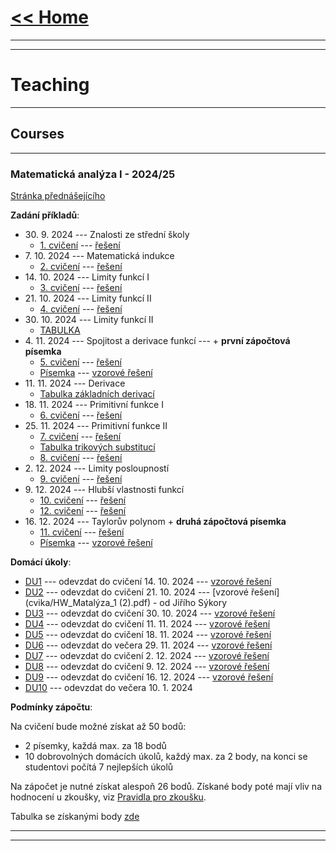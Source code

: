 # [<< Home](https://tattobiti.github.io)

* * *
* * *

# Teaching

* * *

## Courses

* * *

### <strong> Matematická analýza I - 2024/25 </strong>

[Stránka přednášejícího](https://www.karlin.mff.cuni.cz/~mbul8060/teaching.html)

<strong>Zadání příkladů</strong>:

+ 30\. 9\. 2024 --- Znalosti ze střední školy
  + [1. cvičení](cvika/cvic1z01.pdf) --- [řešení](cvika/cviceni_01.pdf)
+ 7\. 10\. 2024 --- Matematická indukce 
  + [2. cvičení](cvika/cvic1z02.pdf) --- [řešení](cvika/cviceni_02.pdf)
+ 14\. 10\. 2024 --- Limity funkcí I 
  + [3. cvičení](cvika/cvic1z03.pdf) --- [řešení](cvika/cviceni_03.pdf)
+ 21\. 10\. 2024 --- Limity funkcí II 
  + [4. cvičení](cvika/cvic1z03.pdf) --- [řešení](cvika/cviceni_04.pdf)
+ 30\. 10\. 2024 --- Limity funkcí II 
  + [TABULKA](https://docs.google.com/spreadsheets/d/1NbO_kxkc4jKuUZqtwO7tKu4FtVL0oKIfTx2A-L9kcG0/edit?usp=sharing)
+ 4\. 11\. 2024 --- Spojitost a derivace funkcí  --- \+ <strong>první zápočtová písemka</strong>
  + [5. cvičení](cvika/cvic1z05.pdf) --- [řešení](cvika/cviceni_05.pdf)
  + [Písemka](cvika/Test1.pdf) --- [vzorové řešení](cvika/Test1-solution.pdf)
+ 11\. 11\. 2024 --- Derivace
  + [Tabulka základních derivací](cvika/Tabulka.pdf)
+ 18\. 11\. 2024 --- Primitivní funkce I 
  + [6. cvičení](cvika/cvic1z06.pdf) --- [řešení](cvika/cviceni_06.pdf)
+ 25\. 11\. 2024 --- Primitivní funkce II 
  + [7. cvičení](cvika/cvic1z07.pdf) --- [řešení](cvika/cviceni_07.pdf)
  + [Tabulka trikových substitucí](cvika/substituce_tabulka.pdf)
  + [8. cvičení](cvika/cvic1z08.pdf) --- [řešení](cvika/cviceni_08.pdf)
+ 2\. 12\. 2024 --- Limity posloupností
  + [9. cvičení](cvika/cvic1z09.pdf) --- [řešení](cvika/cviceni_09-1-5.pdf)
+ 9\. 12\. 2024 --- Hlubší vlastnosti funkcí
  + [10. cvičení](cvika/cvic1z10.pdf) --- [řešení](cvika/cviceni10.pdf)
  + [12. cvičení](cvika/cvic1z12.pdf) --- [řešení](cvika/cviceni_12-adh.pdf)
+ 16\. 12\. 2024 --- Taylorův polynom \+ <strong>druhá zápočtová písemka</strong>
  + [11. cvičení](cvika/cvic1z11.pdf) --- [řešení](cvika/cviceni_11-adh.pdf)
  + [Písemka](cvika/Test2.pdf) --- [vzorové řešení](cvika/Test2-solution.pdf)

<strong>Domácí úkoly</strong>:

+ [DU1](cvika/DU1.pdf) --- odevzdat do cvičení 14\. 10\. 2024 --- [vzorové řešení](cvika/DU1-řešení.pdf)
+ [DU2](cvika/DU2.pdf) --- odevzdat do cvičení 21\. 10\. 2024 --- [vzorové řešení](cvika/HW_Matalýza_1 (2).pdf) - od Jiřího Sýkory
+ [DU3](cvika/DU3.pdf) --- odevzdat do cvičení 30\. 10\. 2024 --- [vzorové řešení](cvika/DU3-reseni.pdf)
+ [DU4](cvika/DU4.pdf) --- odevzdat do cvičení 11\. 11\. 2024 --- [vzorové řešení](cvika/DU4-solution.pdf)
+ [DU5](cvika/DU5.pdf) --- odevzdat do cvičení 18\. 11\. 2024 --- [vzorové řešení](cvika/DU5-solution.pdf)
+ [DU6](cvika/DU6.pdf) --- odevzdat do večera 29\. 11\. 2024 --- [vzorové řešení](cvika/DU6-solution.pdf)
+ [DU7](cvika/DU7.pdf) --- odevzdat do cvičení 2\. 12\. 2024 --- [vzorové řešení](cvika/DU7-solution.pdf)
+ [DU8](cvika/DU8.pdf) --- odevzdat do cvičení 9\. 12\. 2024 --- [vzorové řešení](cvika/DU8-solution.pdf)
+ [DU9](cvika/DU9.pdf) --- odevzdat do cvičení 16\. 12\. 2024 --- [vzorové řešení](cvika/DU9-solution.pdf)
+ [DU10](cvika/DU10.pdf) --- odevzdat do večera 10\. 1\. 2024

<strong>Podmínky zápočtu</strong>:

Na cvičení bude možné získat až 50 bodů:
+ 2 písemky, každá max. za 18 bodů
+ 10 dobrovolných domácích úkolů, každý max. za 2 body, na konci se studentovi počítá 7 nejlepších úkolů

Na zápočet je nutné získat alespoň 26 bodů. Získané body poté mají vliv na hodnocení u zkoušky, viz [Pravidla pro zkoušku](https://www.karlin.mff.cuni.cz/~mbul8060/Zkouska_NOFY151.pdf).

Tabulka se získanými body [zde](https://docs.google.com/spreadsheets/d/15FLNlSXpAwswt_umHwh8uxalhjopCTLYMpIhtYQQAIQ/edit?gid=0#gid=0)

___

* * *
